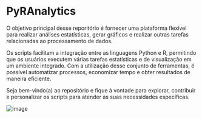 # PyRAnalytics
O objetivo principal desse reporitório é fornecer uma plataforma flexível para realizar análises estatísticas, gerar gráficos e realizar outras tarefas relacionadas ao processamento de dados. 

Os scripts facilitam a integração entre as linguagens Python e R, permitindo que os usuários executem várias tarefas estatísticas e de visualização em um ambiente integrado. Com a utilização desse conjunto de ferramentas, é possível automatizar processos, economizar tempo e obter resultados de maneira eficiente. 

Seja bem-vindo(a) ao repositório e fique à vontade para explorar, contribuir e personalizar os scripts para atender às suas necessidades específicas.

![image](https://github.com/ACMElab-Fioce/PyRAnalytics/assets/98467661/c3e01e97-86a4-4a25-a332-a21cb8d2fab6)
